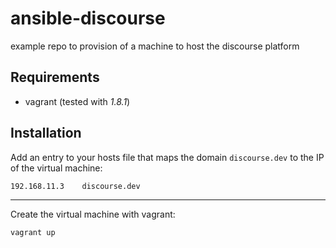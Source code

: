 # ansible-discourse

example repo to provision of a machine to host the discourse platform

## Requirements

- vagrant (tested with *1.8.1*)




## Installation

Add an entry to your hosts file that maps the domain `discourse.dev` to the IP of the virtual machine:

```
192.168.11.3    discourse.dev
```

---

Create the virtual machine with vagrant:

```
vagrant up
```
